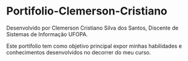 # Portifolio-Clemerson-Cristiano
 Desenvolvido por Clemerson Cristiano Silva dos Santos,
 Discente de Sistemas de Informação UFOPA.
 
 Este portifolio tem como objetivo principal expor minhas habilidades e conhecimentos desenvolvidos no decorrer do meu curso.
